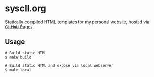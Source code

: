 # syscll.org
Statically compiled HTML templates for my personal website, hosted via [GitHub Pages](https://pages.github.com/).

## Usage
```
# Build static HTML
$ make build

# Build static HTML and expose via local webserver
$ make local
```

